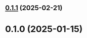 

## [0.1.1](https://github.com/sdmu-gaoqi/wa-window/compare/0.1.0...0.1.1) (2025-02-21)

# 0.1.0 (2025-01-15)
